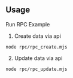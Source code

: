 ## Usage

Run RPC Example
1. Create data via api 

```
node rpc/rpc_create.mjs
```

2. Update data via api
```
node rpc/rpc_update.mjs
```

